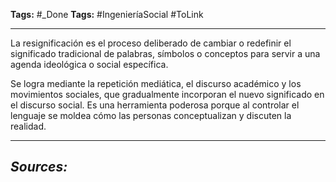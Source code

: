 **Tags:** #_Done 
**Tags:** #IngenieríaSocial  #ToLink 
- - -
La resignificación es el proceso deliberado de cambiar o redefinir el significado tradicional de palabras, símbolos o conceptos para servir a una agenda ideológica o social específica.

Se logra mediante la repetición mediática, el discurso académico y los movimientos sociales, que gradualmente incorporan el nuevo significado en el discurso social. Es una herramienta poderosa porque al controlar el lenguaje se moldea cómo las personas conceptualizan y discuten la realidad.
- - - 
## ***Sources:***